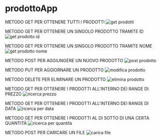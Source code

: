# prodottoApp
METODO GET PER OTTENERE TUTTI I PRODOTTI
![get prodotti](https://user-images.githubusercontent.com/102286013/162171449-ed6bcb72-a87e-49db-b5b2-2f8985313a68.PNG)


METODO GET PER OTTENERE UN SINGOLO PRODOTTO TRAMITE ID
![get prodotto id](https://user-images.githubusercontent.com/102286013/162171488-f39901a2-4a35-4cc9-9c63-ff5578dc90a5.PNG)


METODO GET PER OTTENERE UN SINGOLO PRODOTTO TRAMITE NOME
![get prodotto nome](https://user-images.githubusercontent.com/102286013/162171498-97777b4c-d779-4787-94ed-8de9eec2413a.PNG)



METODO POST PER AGGIUNGERE UN NUOVO PRODOTTO
![post prodotto](https://user-images.githubusercontent.com/102286013/162171560-375d5549-7dfd-4523-8433-904f5ffeace1.PNG)



METODO PUT PER AGGIORNARE UN PRODOTTO
![modifica prodotto](https://user-images.githubusercontent.com/102286013/162171621-34710208-8da9-4062-ab11-f6d7cc0a59c1.PNG)


METODO DELETE PER ELIMINARE UN PRODOTTO
![elimina prodotto](https://user-images.githubusercontent.com/102286013/162171660-4ab5a20e-d4df-4f84-b428-e67e91751d26.PNG)


METODO GET PER OTTENERE I PRODOTTI ALL'INTERNO DEI RANGE DI PREZZO
![ricerca prezzo](https://user-images.githubusercontent.com/102286013/162171685-1130f62a-9575-4f45-bd5a-0459f228b4af.PNG)


METODO GET PER OTTENERE I PRODOTTI ALL'INTERNO DEI RANGE DI DATA
![ricerca per data](https://user-images.githubusercontent.com/102286013/162171710-fe507e33-01a4-417f-92e5-df6d7889e34e.PNG)


METODO GET PER OTTENERE I PRODOTTI AL DI SOTTO DI UNA CERTA QUANTITÀ
![ricerca per quantità](https://user-images.githubusercontent.com/102286013/162171731-b79320c4-6248-4c68-8f4f-2c7f27e8c85d.PNG)


METODO POST PER CARICARE UN FILE
![carica file](https://user-images.githubusercontent.com/102286013/162177295-5fda4832-f53e-441e-b070-9469e3ff1d50.PNG)